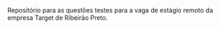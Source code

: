 Repositório para as questões testes para a vaga de estágio remoto da empresa Target de Ribeirão Preto.
